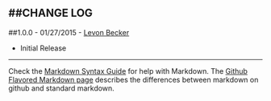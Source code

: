 ##CHANGE LOG
---

##1.0.0 - 01/27/2015 - [Levon Becker](mailto:devops@bonusbits.com)

* Initial Release

- - -
Check the [Markdown Syntax Guide](http://daringfireball.net/projects/markdown/syntax) for help with Markdown.
The [Github Flavored Markdown page](http://github.github.com/github-flavored-markdown/) describes the differences between markdown on github and standard markdown.

